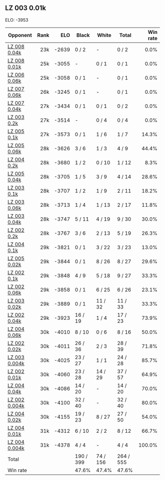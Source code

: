 ## LZ 003 0.01k ##

ELO: -3953

Opponent | Rank | ELO | Black | White | Total | Win rate
---------|-----:|----:|-------|-------|-------|-------:
[LZ 008 0.04k](LZ%20008%200.04k.md) | 23k | -2639 | 0 / 2 | - | 0 / 2 | 0.0%
[LZ 008 0.01k](LZ%20008%200.01k.md) | 25k | -3055 | - | 0 / 1 | 0 / 1 | 0.0%
[LZ 006 0.06k](LZ%20006%200.06k.md) | 25k | -3058 | 0 / 1 | - | 0 / 1 | 0.0%
[LZ 007 0.06k](LZ%20007%200.06k.md) | 26k | -3245 | 0 / 1 | - | 0 / 1 | 0.0%
[LZ 007 0.04k](LZ%20007%200.04k.md) | 27k | -3434 | 0 / 1 | 0 / 1 | 0 / 2 | 0.0%
[LZ 003 0.2k](LZ%20003%200.2k.md) | 27k | -3514 | - | 0 / 4 | 0 / 4 | 0.0%
[LZ 005 0.1k](LZ%20005%200.1k.md) | 27k | -3573 | 0 / 1 | 1 / 6 | 1 / 7 | 14.3%
[LZ 005 0.06k](LZ%20005%200.06k.md) | 28k | -3626 | 3 / 6 | 1 / 3 | 4 / 9 | 44.4%
[LZ 004 0.2k](LZ%20004%200.2k.md) | 28k | -3680 | 1 / 2 | 0 / 10 | 1 / 12 | 8.3%
[LZ 005 0.04k](LZ%20005%200.04k.md) | 28k | -3705 | 1 / 5 | 3 / 9 | 4 / 14 | 28.6%
[LZ 003 0.1k](LZ%20003%200.1k.md) | 28k | -3707 | 1 / 2 | 1 / 9 | 2 / 11 | 18.2%
[LZ 003 0.06k](LZ%20003%200.06k.md) | 28k | -3713 | 1 / 4 | 1 / 13 | 2 / 17 | 11.8%
[LZ 003 0.04k](LZ%20003%200.04k.md) | 28k | -3747 | 5 / 11 | 4 / 19 | 9 / 30 | 30.0%
[LZ 002 0.2k](LZ%20002%200.2k.md) | 28k | -3767 | 3 / 6 | 2 / 13 | 5 / 19 | 26.3%
[LZ 004 0.1k](LZ%20004%200.1k.md) | 29k | -3821 | 0 / 1 | 3 / 22 | 3 / 23 | 13.0%
[LZ 005 0.02k](LZ%20005%200.02k.md) | 29k | -3844 | 0 / 1 | 8 / 26 | 8 / 27 | 29.6%
[LZ 002 0.1k](LZ%20002%200.1k.md) | 29k | -3848 | 4 / 9 | 5 / 18 | 9 / 27 | 33.3%
[LZ 002 0.06k](LZ%20002%200.06k.md) | 29k | -3858 | 0 / 1 | 6 / 25 | 6 / 26 | 23.1%
[LZ 003 0.02k](LZ%20003%200.02k.md) | 29k | -3889 | 0 / 1 | 11 / 32 | 11 / 33 | 33.3%
[LZ 002 0.04k](LZ%20002%200.04k.md) | 29k | -3923 | 16 / 19 | 1 / 4 | 17 / 23 | 73.9%
[LZ 004 0.06k](LZ%20004%200.06k.md) | 30k | -4010 | 8 / 10 | 0 / 6 | 8 / 16 | 50.0%
[LZ 002 0.02k](LZ%20002%200.02k.md) | 30k | -4011 | 26 / 36 | 2 / 3 | 28 / 39 | 71.8%
[LZ 003 0.004k](LZ%20003%200.004k.md) | 30k | -4025 | 23 / 27 | 1 / 1 | 24 / 28 | 85.7%
[LZ 002 0.01k](LZ%20002%200.01k.md) | 30k | -4060 | 23 / 28 | 14 / 29 | 37 / 57 | 64.9%
[LZ 004 0.04k](LZ%20004%200.04k.md) | 30k | -4086 | 14 / 20 | - | 14 / 20 | 70.0%
[LZ 002 0.004k](LZ%20002%200.004k.md) | 30k | -4100 | 32 / 40 | - | 32 / 40 | 80.0%
[LZ 004 0.02k](LZ%20004%200.02k.md) | 30k | -4155 | 19 / 23 | 8 / 27 | 27 / 50 | 54.0%
[LZ 004 0.01k](LZ%20004%200.01k.md) | 31k | -4312 | 6 / 10 | 2 / 2 | 8 / 12 | 66.7%
[LZ 004 0.004k](LZ%20004%200.004k.md) | 31k | -4378 | 4 / 4 | - | 4 / 4 | 100.0%
Total | | | 190 / 399 | 74 / 156 | 264 / 555 | 
Win rate| | | 47.6% | 47.4% | 47.6% | 
